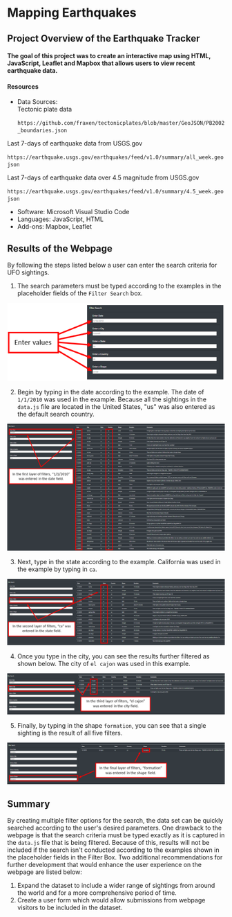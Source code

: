 # Mapping Earthquakes

## Project Overview of the Earthquake Tracker
#### The goal of this project was to create an interactive map using HTML, JavaScript, Leaflet and Mapbox that allows users to view recent earthquake data.

#### Resources
- Data Sources:  
Tectonic plate data <p>
`https://github.com/fraxen/tectonicplates/blob/master/GeoJSON/PB2002_boundaries.json`

Last 7-days of earthquake data from USGS.gov <p>
`https://earthquake.usgs.gov/earthquakes/feed/v1.0/summary/all_week.geojson`

Last 7-days of earthquake data over 4.5 magnitude from USGS.gov <p>
`https://earthquake.usgs.gov/earthquakes/feed/v1.0/summary/4.5_week.geojson`

- Software:  Microsoft Visual Studio Code
- Languages:  JavaScript, HTML
- Add-ons:  Mapbox, Leaflet

## Results of the Webpage
By following the steps listed below a user can enter the search criteria for UFO sightings.  

1.  The search parameters must be typed according to the examples in the placeholder fields of the `Filter Search` box.

![Slide_1.PNG](https://github.com/frostbrosracing/UFOs/blob/main/README.md_images/Slide1.PNG)

2.  Begin by typing in the date according to the example.  The date of `1/1/2010` was used in the example.  Because all the sightings in the `data.js` file are located in the United States, "us" was also entered as the default search country.

![Slide_2.PNG](https://github.com/frostbrosracing/UFOs/blob/main/README.md_images/Slide2.PNG)

3.  Next, type in the state according to the example.  California was used in the example by typing in `ca`.

![Slide_3.PNG](https://github.com/frostbrosracing/UFOs/blob/main/README.md_images/Slide3.PNG)

4.  Once you type in the city, you can see the results further filtered as shown below.  The city of `el cajon` was used in this example.

![Slide_4.PNG](https://github.com/frostbrosracing/UFOs/blob/main/README.md_images/Slide4.PNG)

5.  Finally, by typing in the shape `formation`, you can see that a single sighting is the result of all five filters.

![Slide_5.PNG](https://github.com/frostbrosracing/UFOs/blob/main/README.md_images/Slide5.PNG)

## Summary
By creating multiple filter options for the search, the data set can be quickly searched according to the user's desired parameters.  One drawback to the webpage is that the search criteria must be typed exactly as it is captured in the `data.js` file that is being filtered.  Because of this, results will not be included if the search isn't conducted according to the examples shown in the placeholder fields in the Filter Box. Two additional recommendations for further development that would enhance the user experience on the webpage are listed below:

1.  Expand the dataset to include a wider range of sightings from around the world and for a more comprehensive period of time.
2.  Create a user form which would allow submissions from webpage visitors to be included in the dataset.
